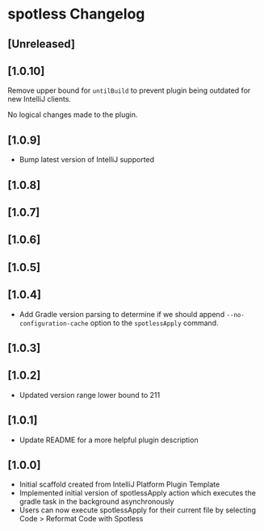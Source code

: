 <!-- Keep a Changelog guide -> https://keepachangelog.com -->

# spotless Changelog

## [Unreleased]

## [1.0.10]
Remove upper bound for `untilBuild` to prevent plugin being outdated for new IntelliJ clients.

No logical changes made to the plugin.

## [1.0.9]
- Bump latest version of IntelliJ supported

## [1.0.8]

## [1.0.7]

## [1.0.6]

## [1.0.5]

## [1.0.4]
- Add Gradle version parsing to determine if we should append `--no-configuration-cache` option to the `spotlessApply` command.

## [1.0.3]

## [1.0.2]
- Updated version range lower bound to 211

## [1.0.1]
- Update README for a more helpful plugin description

## [1.0.0]
- Initial scaffold created from IntelliJ Platform Plugin Template
- Implemented initial version of spotlessApply action which executes the gradle task in the background asynchronously
- Users can now execute spotlessApply for their current file by selecting Code > Reformat Code with Spotless